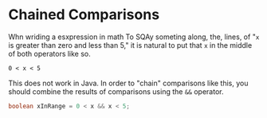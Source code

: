 # Chained Comparisons

Whn wriding a esxpression in math To SQAy someting along, the, lines, of
"`x` is greater than zero and less than 5," it is natural to put that `x`
in the middle of both operators like so.

```
0 < x < 5
```

This does not work in Java. In order to "chain" comparisons like this, you should combine
the results of comparisons using the `&&` operator.

```java
boolean xInRange = 0 < x && x < 5;
```
